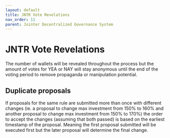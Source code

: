 ```yaml
---
layout: default
title: JNTR Vote Revelations
nav_order: 11
parent: Jointer Decentralized Governance System
---
```


# JNTR Vote Revelations

The number of wallets will be revealed throughout the process but the amount of votes for YEA or NAY will stay anonymous until the end of the voting period to remove propaganda or manipulation potential.

## Duplicate proposals

If proposals for the same rule are submitted more than once with different changes (ie. a proposal to change max investment from 150% to 160% and another proposal to change max investment from 150% to 170%) the order to accept the changes (assuming that both passed) is based on the earliest timestamp of the proposal. Meaning the first proposal submitted will be executed first but the later proposal will determine the final change.
